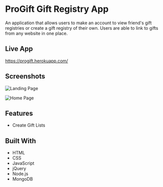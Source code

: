 # ProGift Gift Registry App
An application that allows users to make an account to view friend's gift registries or create a gift registry of their own.
Users are able to link to gifts from any website in one place.

## Live App
https://progift.herokuapp.com/

## Screenshots
![Landing Page](https://imgur.com/92UFNVs.png "Landing Page")

![Home Page](https://imgur.com/bUnV9k5.png "Home Page")

## Features
* Create Gift Lists

## Built With
* HTML
* CSS
* JavaScript
* jQuery
* Node.js
* MongoDB




